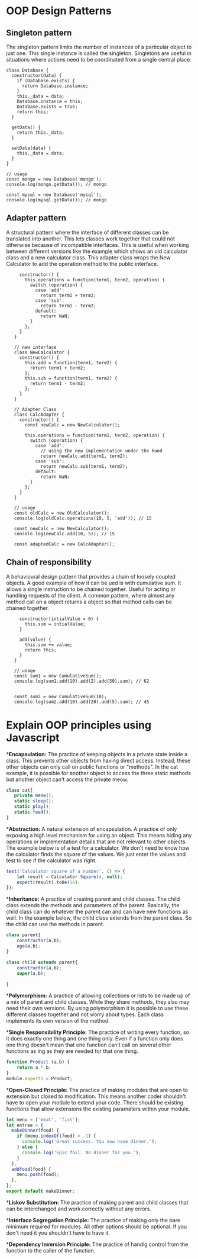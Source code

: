 # OOP Design Patterns

## Singleton pattern 
The singleton pattern limits the number of instances of a particular object to just one.
This single instance is called the singleton.
Singletons are useful in situations where actions need to be coordinated from a single central place.

```
class Database {
  constructor(data) {
    if (Database.exists) {
      return Database.instance;
    }
    this._data = data;
    Database.instance = this;
    Database.exists = true;
    return this;
  }

  getData() {
    return this._data;
  }

  setData(data) {
    this._data = data;
  }
}

// usage
const mongo = new Database('mongo');
console.log(mongo.getData()); // mongo

const mysql = new Database('mysql');
console.log(mysql.getData()); // mongo

```

## Adapter pattern 
A structural pattern where the interface of different classes can be translated into another. 
This lets classes work together that could not otherwise because of incompatible interfaces. 
This is useful when working between different versions like the example which shows an old calculator class and a new calculator class. 
This adapter class wraps the New Calculator to add the operation method to the public interface. 
```class OldCalculator {
     constructor() {
       this.operations = function(term1, term2, operation) {
         switch (operation) {
           case 'add':
             return term1 + term2;
           case 'sub':
             return term1 - term2;
           default:
             return NaN;
         }
       };
     }
   }
   
   // new interface
   class NewCalculator {
     constructor() {
       this.add = function(term1, term2) {
         return term1 + term2;
       };
       this.sub = function(term1, term2) {
         return term1 - term2;
       };
     }
   }
   
   // Adapter Class
   class CalcAdapter {
     constructor() {
       const newCalc = new NewCalculator();
   
       this.operations = function(term1, term2, operation) {
         switch (operation) {
           case 'add':
             // using the new implementation under the hood
             return newCalc.add(term1, term2);
           case 'sub':
             return newCalc.sub(term1, term2);
           default:
             return NaN;
         }
       };
     }
   }
   
   // usage
   const oldCalc = new OldCalculator();
   console.log(oldCalc.operations(10, 5, 'add')); // 15
   
   const newCalc = new NewCalculator();
   console.log(newCalc.add(10, 5)); // 15
   
   const adaptedCalc = new CalcAdapter();
```
## Chain of responsibility 
A behavioural design pattern that provides a chain of loosely coupled objects.
A good example of how it can be ued is with cumulative sum. 
It allows a single instruction to be chained together. 
Useful for acting or handling requests of the client. A common pattern, where almost any method call on a object returns a object so that method calls can be chained together.
```class CumulativeSum {
     constructor(intialValue = 0) {
       this.sum = intialValue;
     }
   
     add(value) {
       this.sum += value;
       return this;
     }
   }
   
   // usage
   const sum1 = new CumulativeSum();
   console.log(sum1.add(10).add(2).add(50).sum); // 62
   
   
   const sum2 = new CumulativeSum(10);
   console.log(sum2.add(10).add(20).add(5).sum); // 45
```


# Explain OOP principles using Javascript    

*__Encapsulation:__ The practice of keeping objects in a private state inside a class. 
This prevents other objects from having direct access.
 Instead, these other objects can only call on public functions or "methods". In the cat example, it is possible for 
 another object to access the three static methods but another object can't access the private meow. 
 ```js
class cat{
    private meow();
    static sleep();
    static play();
    static feed();
}
```
*__Abstraction:__ A natural extension of encapsulation. 
A practice of only exposing a high level mechanism for using an object. 
This means hiding any operations or implementation details that are not relevant to other objects. 
The example below is of a test for a calculator. 
We don't need to know how the calculator finds the square of the values. 
We just enter the values and test to see if the calculator was right.
```js
test('Calculator square of a number', () => {
    let result = Calculator.Square(4, null);
    expect(result).toBe(16);
});
```
*__Inheritance:__   A practice of creating parent and child classes. 
The child class extends the methods and parameters of the parent. 
Basically, the child class can do whatever the parent can and can have new functions as well. 
In the example below, the child class extends from the parent class. So the child can use the methods in parent.
```js
class parent{
    constructor(a,b);
    age(a,b);
}

class child extends parent{
    constructor(a,b);
    super(a,b);
    
}
```
*__Polymorphism:__ A practice of allowing collections or lists to be made up of a mix of parent and child classes. 
While they share methods, they also may need their own versions. 
By using polymorphism it is possible to use these different classes together and not worry about types. 
Each class implements its own version of the method. 

*__Single Responsibility Principle:__ The practice of writing every function, so 
it does exactly one thing and one thing only. 
Even if a function only does one thing doesn't mean that one function can't call
 on several other functions as lng as they are needed for that one thing.
```js
function Product (a,b) {
    return a * b;
}
module.exports = Product;
```
*__Open-Closed Principle:__ The practice of making modules that are open to extension but closed to modification. 
This means another coder shouldn't have to open your module to extend your code. 
There should be existing functions that allow extensions the existing parameters within your module.
```js
let menu = ['meat', 'fish'];
let entree = {
  makeDinner(food) {
    if (menu.indexOf(food) > -1) {
      console.log('Great success. You now have dinner.');
    } else {
      console.log('Epic fail. No dinner for you.');
    }
  },
  addfood(food) {
    menu.push(food);
  },
};
export default makeDinner;
```
*__Liskov Substitution:__ The practice of making parent and child classes that can be interchanged and work correctly without any errors.

*__Interface Segregation Principle:__ The practice of making only the bare minimum required for modules. All other options should be optional. 
If you don't need it you shouldn't have to have it.

*__Dependency Inversion Principle:__ The practice of handig control from the function to the caller of the function.

